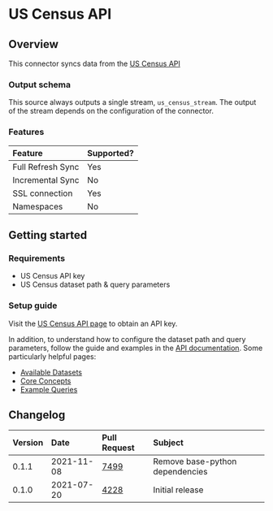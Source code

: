 # US Census API

## Overview

This connector syncs data from the [US Census API](https://www.census.gov/data/developers/guidance/api-user-guide.Example_API_Queries.html)

### Output schema

This source always outputs a single stream, `us_census_stream`. The output of the stream depends on the configuration of the connector.

### Features

| Feature | Supported? |
| :--- | :--- |
| Full Refresh Sync | Yes |
| Incremental Sync | No |
| SSL connection | Yes |
| Namespaces | No |

## Getting started

### Requirements

* US Census API key
* US Census dataset path & query parameters

### Setup guide

Visit the [US Census API page](https://api.census.gov/data/key_signup.html) to obtain an API key.

In addition, to understand how to configure the dataset path and query parameters, follow the guide and examples in the [API documentation](https://www.census.gov/data/developers/data-sets.html). Some particularly helpful pages:

* [Available Datasets](https://www.census.gov/data/developers/guidance/api-user-guide.Available_Data.html)
* [Core Concepts](https://www.census.gov/data/developers/guidance/api-user-guide.Core_Concepts.html)
* [Example Queries](https://www.census.gov/data/developers/guidance/api-user-guide.Example_API_Queries.html)

## Changelog

| Version | Date | Pull Request | Subject |
| :--- | :--- | :--- | :--- |
| 0.1.1 | 2021-11-08 | [7499](https://github.com/airbytehq/airbyte/pull/7499) | Remove base-python dependencies |
| 0.1.0 | 2021-07-20 | [4228](https://github.com/airbytehq/airbyte/pull/4228) | Initial release |

